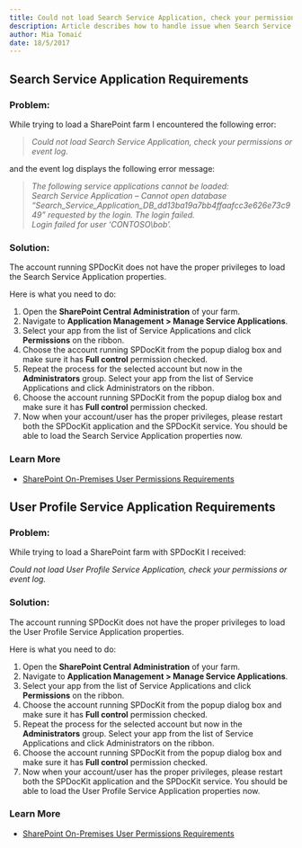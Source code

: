 ```yaml
---
title: Could not load Search Service Application, check your permissions or event log.
description: Article describes how to handle issue when Search Service Application load is not working properly.
author: Mia Tomaić
date: 18/5/2017
---
```


## Search Service Application Requirements
### Problem:
While trying to load a SharePoint farm I encountered the following error:
> *Could not load Search Service Application, check your permissions or event log.*

and the event log displays the following error message:

> *The following service applications cannot be loaded:*  
*Search Service Application – Cannot open database “Search_Service_Application_DB_dd13ba19a7bb4ffaafcc3e626e73c949” requested by the login. The login failed.  
Login failed for user ‘CONTOSO\bob’.*

### Solution:
The account running SPDocKit does not have the proper privileges to load the Search Service Application properties.

Here is what you need to do:
1. Open the **SharePoint Central Administration** of your farm.
2. Navigate to **Application Management > Manage Service Applications**.
3. Select your app from the list of Service Applications and click **Permissions** on the ribbon.
4. Choose the account running SPDocKit from the popup dialog box and make sure it has **Full control** permission checked.
5. Repeat the process for the selected account but now in the **Administrators** group. Select your app from the list of Service Applications and click Administrators on the ribbon.
6. Choose the account running SPDocKit from the popup dialog box and make sure it has **Full control** permission checked.
7. Now when your account/user has the proper privileges, please restart both the SPDocKit application and the SPDocKit service. You should be able to load the Search Service Application properties now.

### Learn More
* [SharePoint On-Premises User Permissions Requirements](#internal/requirements/user-permissions-requirements)



## User Profile Service Application Requirements
### Problem:
While trying to load a SharePoint farm with SPDocKit I received:  

*Could not load User Profile Service Application, check your permissions or event log.*

### Solution:
The account running SPDocKit does not have the proper privileges to load the User Profile Service Application properties.

Here is what you need to do:
1. Open the **SharePoint Central Administration** of your farm.
2. Navigate to **Application Management > Manage Service Applications**.
3. Select your app from the list of Service Applications and click **Permissions** on the ribbon.
4. Choose the account running SPDocKit from the popup dialog box and make sure it has **Full control** permission checked.
5. Repeat the process for the selected account but now in the **Administrators** group. Select your app from the list of Service Applications and click Administrators on the ribbon.
6. Choose the account running SPDocKit from the popup dialog box and make sure it has **Full control** permission checked.
7. Now when your account/user has the proper privileges, please restart both the SPDocKit application and the SPDocKit service. You should be able to load the User Profile Service Application properties now.

### Learn More
* [SharePoint On-Premises User Permissions Requirements](#internal/requirements/user-permissions-requirements)
